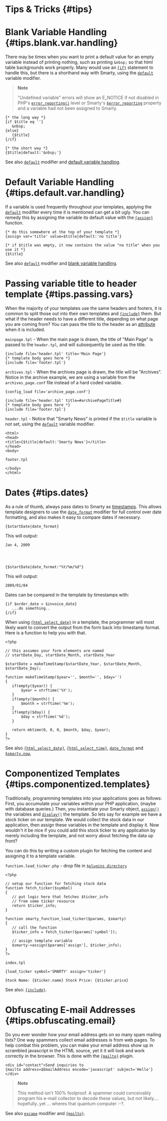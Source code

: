 Tips & Tricks {#tips}
=============

Blank Variable Handling {#tips.blank.var.handling}
=======================

There may be times when you want to print a default value for an empty
variable instead of printing nothing, such as printing `&nbsp;` so that
html table backgrounds work properly. Many would use an
[`{if}`](#language.function.if) statement to handle this, but there is a
shorthand way with Smarty, using the
[`default`](#language.modifier.default) variable modifier.

> **Note**
>
> "Undefined variable" errors will show an E\_NOTICE if not disabled in
> PHP\'s [`error_reporting()`](https://www.php.net/error_reporting) level or
> Smarty\'s [`$error_reporting`](#variable.error.reporting) property and
> a variable had not been assigned to Smarty.


    {* the long way *}
    {if $title eq ''}
       &nbsp;
    {else}
       {$title}
    {/if}

    {* the short way *}
    {$title|default:'&nbsp;'}

        

See also [`default`](#language.modifier.default) modifier and [default
variable handling](#tips.default.var.handling).

Default Variable Handling {#tips.default.var.handling}
=========================

If a variable is used frequently throughout your templates, applying the
[`default`](#language.modifier.default) modifier every time it is
mentioned can get a bit ugly. You can remedy this by assigning the
variable its default value with the
[`{assign}`](#language.function.assign) function.


    {* do this somewhere at the top of your template *}
    {assign var='title' value=$title|default:'no title'}

    {* if $title was empty, it now contains the value "no title" when you use it *}
    {$title}

        

See also [`default`](#language.modifier.default) modifier and [blank
variable handling](#tips.blank.var.handling).

Passing variable title to header template {#tips.passing.vars}
=========================================

When the majority of your templates use the same headers and footers, it
is common to split those out into their own templates and
[`{include}`](#language.function.include) them. But what if the header
needs to have a different title, depending on what page you are coming
from? You can pass the title to the header as an
[attribute](#language.syntax.attributes) when it is included.

`mainpage.tpl` - When the main page is drawn, the title of "Main Page"
is passed to the `header.tpl`, and will subsequently be used as the
title.


    {include file='header.tpl' title='Main Page'}
    {* template body goes here *}
    {include file='footer.tpl'}

        

`archives.tpl` - When the archives page is drawn, the title will be
"Archives". Notice in the archive example, we are using a variable from
the `archives_page.conf` file instead of a hard coded variable.


    {config_load file='archive_page.conf'}

    {include file='header.tpl' title=#archivePageTitle#}
    {* template body goes here *}
    {include file='footer.tpl'}

        

`header.tpl` - Notice that "Smarty News" is printed if the `$title`
variable is not set, using the [`default`](#language.modifier.default)
variable modifier.


    <html>
    <head>
    <title>{$title|default:'Smarty News'}</title>
    </head>
    <body>

        

`footer.tpl`


    </body>
    </html>

        

Dates {#tips.dates}
=====

As a rule of thumb, always pass dates to Smarty as
[timestamps](https://www.php.net/time). This allows template designers to
use the [`date_format`](#language.modifier.date.format) modifier for
full control over date formatting, and also makes it easy to compare
dates if necessary.


    {$startDate|date_format}

        

This will output:


    Jan 4, 2009

        


    {$startDate|date_format:"%Y/%m/%d"}

        

This will output:


    2009/01/04

        

Dates can be compared in the template by timestamps with:


    {if $order_date < $invoice_date}
       ...do something..
    {/if}

        

When using [`{html_select_date}`](#language.function.html.select.date)
in a template, the programmer will most likely want to convert the
output from the form back into timestamp format. Here is a function to
help you with that.


    <?php

    // this assumes your form elements are named
    // startDate_Day, startDate_Month, startDate_Year

    $startDate = makeTimeStamp($startDate_Year, $startDate_Month, $startDate_Day);

    function makeTimeStamp($year='', $month='', $day='')
    {
       if(empty($year)) {
           $year = strftime('%Y');
       }
       if(empty($month)) {
           $month = strftime('%m');
       }
       if(empty($day)) {
           $day = strftime('%d');
       }

       return mktime(0, 0, 0, $month, $day, $year);
    }
    ?>

        

See also [`{html_select_date}`](#language.function.html.select.date),
[`{html_select_time}`](#language.function.html.select.time),
[`date_format`](#language.modifier.date.format) and
[`$smarty.now`](#language.variables.smarty.now),

Componentized Templates {#tips.componentized.templates}
=======================

Traditionally, programming templates into your applications goes as
follows: First, you accumulate your variables within your PHP
application, (maybe with database queries.) Then, you instantiate your
Smarty object, [`assign()`](#api.assign) the variables and
[`display()`](#api.display) the template. So lets say for example we
have a stock ticker on our template. We would collect the stock data in
our application, then assign these variables in the template and display
it. Now wouldn't it be nice if you could add this stock ticker to any
application by merely including the template, and not worry about
fetching the data up front?

You can do this by writing a custom plugin for fetching the content and
assigning it to a template variable.

`function.load_ticker.php` - drop file in
[`$plugins directory`](#variable.plugins.dir)


    <?php

    // setup our function for fetching stock data
    function fetch_ticker($symbol)
    {
       // put logic here that fetches $ticker_info
       // from some ticker resource
       return $ticker_info;
    }

    function smarty_function_load_ticker($params, $smarty)
    {
       // call the function
       $ticker_info = fetch_ticker($params['symbol']);

       // assign template variable
       $smarty->assign($params['assign'], $ticker_info);
    }
    ?>

        

`index.tpl`


    {load_ticker symbol='SMARTY' assign='ticker'}

    Stock Name: {$ticker.name} Stock Price: {$ticker.price}

        

See also: [`{include}`](#language.function.include).

Obfuscating E-mail Addresses {#tips.obfuscating.email}
============================

Do you ever wonder how your email address gets on so many spam mailing
lists? One way spammers collect email addresses is from web pages. To
help combat this problem, you can make your email address show up in
scrambled javascript in the HTML source, yet it it will look and work
correctly in the browser. This is done with the
[`{mailto}`](#language.function.mailto) plugin.


    <div id="contact">Send inquiries to
    {mailto address=$EmailAddress encode='javascript' subject='Hello'}
    </div>

        

> **Note**
>
> This method isn\'t 100% foolproof. A spammer could conceivably program
> his e-mail collector to decode these values, but not likely\....
> hopefully..yet \... wheres that quantum computer :-?.

See also [`escape`](#language.modifier.escape) modifier and
[`{mailto}`](#language.function.mailto).
